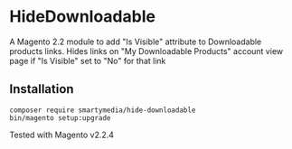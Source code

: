 # HideDownloadable
A Magento 2.2 module to add "Is Visible" attribute to Downloadable products links. Hides links on "My Downloadable Products" account view page if "Is Visible" set to "No" for that link


Installation
------------

```
composer require smartymedia/hide-downloadable
bin/magento setup:upgrade
```

Tested with Magento v2.2.4

